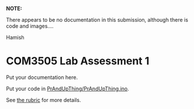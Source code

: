 
**NOTE:**

There appears to be no documentation in this submission, although there is
code and images....

Hamish






# COM3505 Lab Assessment 1

Put your documentation here. 

Put your code in [PrAndUpThing/PrAndUpThing.ino](PrAndUpThing/PrAndUpThing.ino).

See [the rubric](rubric.mkd) for more details.
